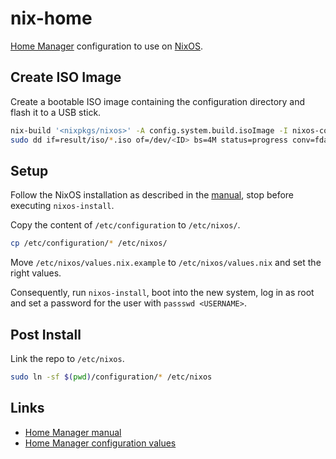 # nix-home

[Home Manager](https://nixos.wiki/wiki/Home_Manager) configuration to use on [NixOS](https://nixos.org/).

## Create ISO Image

Create a bootable ISO image containing the configuration directory and flash it to a USB stick.

```bash
nix-build '<nixpkgs/nixos>' -A config.system.build.isoImage -I nixos-config=iso.nix
sudo dd if=result/iso/*.iso of=/dev/<ID> bs=4M status=progress conv=fdatasync
```

## Setup

Follow the NixOS installation as described in the [manual](https://nixos.org/manual/nixos/stable/index.html#ch-installation), stop before executing `nixos-install`.

Copy the content of `/etc/configuration` to `/etc/nixos/`.

```bash
cp /etc/configuration/* /etc/nixos/
```

Move `/etc/nixos/values.nix.example` to `/etc/nixos/values.nix` and set the right values.

Consequently, run `nixos-install`, boot into the new system, log in as root and set a password for the user with `passswd <USERNAME>`.

## Post Install

Link the repo to `/etc/nixos`.

```bash
sudo ln -sf $(pwd)/configuration/* /etc/nixos
```

## Links

- [Home Manager manual](https://nix-community.github.io/home-manager/index.html#sec-install-standalone)
- [Home Manager configuration values](https://nix-community.github.io/home-manager/options.html)
